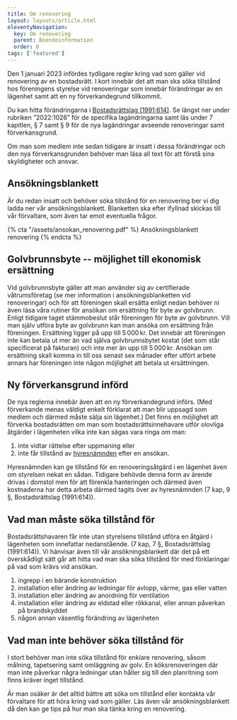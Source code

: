 ```yaml
---
title: Om renovering
layout: layouts/article.html
eleventyNavigation:
  key: Om renovering
  parent: Boendeinformation
  order: 0
tags: ['featured']
---
```

 

Den 1 januari 2023 infördes tydligare regler kring vad som gäller vid renovering av en bostadsrätt. I kort innebär det att man ska söka tillstånd hos föreningens styrelse vid renoveringar som innebär förändringar av en lägenhet samt att en ny förverkandegrund tillkommit.

Du kan hitta förändringarna i [Bostadsrättslag (1991:614)](https://www.riksdagen.se/sv/dokument-lagar/dokument/svensk-forfattningssamling/bostadsrattslag-1991614_sfs-1991-614). Se längst ner under rubriken ”2022:1026” för de specifika lagändringarna samt läs under 7 kapitlen, § 7 samt § 9  för de nya lagändringar avseende renoveringar samt förverkansgrund.

Om man som medlem inte sedan tidigare är insatt i dessa förändringar och den nya förverkansgrunden behöver man läsa all text för att förstå sina skyldigheter och ansvar.

## Ansökningsblankett

Är du redan insatt och behöver söka tillstånd för en renovering ber vi dig ladda ner vår ansökningsblankett. Blanketten ska efter ifyllnad skickas till vår förvaltare, som även tar emot eventuella frågor.

{% cta "/assets/ansokan_renovering.pdf" %}
Ansökningsblankett renovering
{% endcta %}

## Golvbrunnsbyte -- möjlighet till ekonomisk ersättning

Vid golvbrunnsbyte gäller att man använder sig av certifierade våtrumsföretag (se mer information i ansökningsblanketten vid renoveringar) och för att föreningen skall ersätta enligt nedan behöver ni även läsa våra rutiner för ansökan om ersättning för byte av golvbrunn. Enligt tidigare taget stämmobeslut står föreningen för byte av golvbrunn. Vill man själv utföra byte av golvbrunn kan man ansöka om ersättning från föreningen. Ersättning ligger på upp till 5 000 kr. Det innebär att föreningen inte kan betala ut mer än vad själva golvbrunnsbytet kostat (det som står specificerat på fakturan) och inte mer än upp till 5 000 kr. Ansökan om ersättning skall komma in till oss senast sex månader efter utfört arbete annars har föreningen inte någon möjlighet att betala ut ersättningen.

## Ny förverkansgrund införd

De nya reglerna innebär även att en ny förverkandegrund införs. (Med förverkande menas väldigt enkelt förklarat att man blir uppsagd som medlem och därmed måste sälja sin lägenhet.) Det finns en möjlighet att förverka bostadsrätten om man som bostadsrättsinnehavare utför olovliga åtgärder i lägenheten vilka inte kan sägas vara ringa om man:

1. inte vidtar rättelse efter uppmaning eller
2. inte får tillstånd av [hyresnämnden](https://www.domstol.se/hyres--och-arrendenamnden-i-malmo/) efter en ansökan.

Hyresnämnden kan ge tillstånd för en renoveringsåtgärd i en lägenhet även om styrelsen nekat en sådan. Tidigare behövde denna form av ärende drivas i domstol men för att förenkla hanteringen och därmed även kostnaderna har detta arbeta därmed tagits över av hyresnämnden (7 kap, 9 §, Bostadsrättslag (1991:614)).

## Vad man måste söka tillstånd för

Bostadsrättshavaren får inte utan styrelsens tillstånd utföra en åtgärd i lägenheten som innefattar nedanstående. (7 kap, 7 §, Bostadsrättslag (1991:614)). Vi hänvisar även till vår ansökningsblankett där det på ett överskådligt sätt går att hitta vad man ska söka tillstånd för med förklaringar på vad som krävs vid ansökan.

1. ingrepp i en bärande konstruktion
1. installation eller ändring av ledningar för avlopp, värme, gas eller vatten
1. installation eller ändring av anordning för ventilation
1. installation eller ändring av eldstad eller rökkanal, eller annan påverkan på brandskyddet
1. någon annan väsentlig förändring av lägenheten

## Vad man inte behöver söka tillstånd för

I stort behöver man inte söka tillstånd för enklare renovering, såsom målning, tapetsering samt omläggning av golv. En köksrenoveringen där man inte påverkar några ledningar utan håller sig till den planritning som finns kräver inget tillstånd.

Är man osäker är det alltid bättre att söka om tillstånd eller kontakta vår förvaltare för att höra kring vad som gäller. Läs även vår ansökningsblankett då den kan ge tips på hur man ska tänka kring en renovering. 
